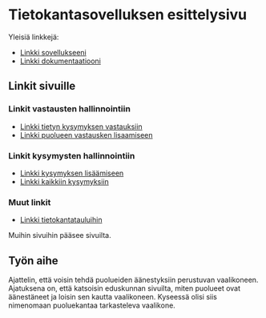 # Tietokantasovelluksen esittelysivu

Yleisiä linkkejä:

* [Linkki sovellukseeni](http://pepa.users.cs.helsinki.fi/vaalikoneisto)
* [Linkki dokumentaatiooni](https://github.com/pidrmasiin/Tsoha-Bootstrap/blob/master/doc/dokumentaatio.pdf)

## Linkit sivuille

### Linkit vastausten hallinnointiin

* [Linkki tietyn kysymyksen vastauksiin](http://pepa.users.cs.helsinki.fi/vaalikoneisto/tiettyVastaus)
* [Linkki puolueen vastausken lisaamiseen](http://pepa.users.cs.helsinki.fi/vaalikoneisto/lisaaVastaus)

### Linkit kysymysten hallinnointiin
* [Linkki kysymyksen lisäämiseen](http://pepa.users.cs.helsinki.fi/vaalikoneisto/lisaaKysymys)
* [Linkki kaikkiin kysymyksiin](http://pepa.users.cs.helsinki.fi/vaalikoneisto/kysymykset)

### Muut linkit

* [Linkki tietokantatauluihin](http://pepa.users.cs.helsinki.fi/vaalikoneisto/tietokantayhteys)

Muihin sivuihin pääsee sivuilta. 

## Työn aihe

Ajattelin, että voisin tehdä puolueiden äänestyksiin perustuvan vaalikoneen. Ajatuksena on, että katsoisin eduskunnan sivuilta, miten puolueet ovat äänestäneet ja loisin sen kautta vaalikoneen. Kyseessä olisi siis nimenomaan puoluekantaa tarkasteleva vaalikone. 
